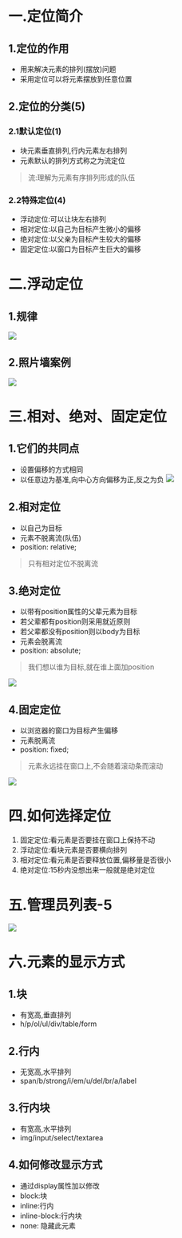 # 一.定位简介
## 1.定位的作用
- 用来解决元素的排列(摆放)问题
- 采用定位可以将元素摆放到任意位置

## 2.定位的分类(5)
### 2.1默认定位(1)
- 块元素垂直排列,行内元素左右排列
- 元素默认的排列方式称之为流定位
> 流:理解为元素有序排列形成的队伍

### 2.2特殊定位(4)
- 浮动定位:可以让块左右排列
- 相对定位:以自己为目标产生微小的偏移
- 绝对定位:以父亲为目标产生较大的偏移
- 固定定位:以窗口为目标产生巨大的偏移

# 二.浮动定位
## 1.规律
![](1.png)

## 2.照片墙案例
![](2.png)

# 三.相对、绝对、固定定位
## 1.它们的共同点
- 设置偏移的方式相同
- 以任意边为基准,向中心方向偏移为正,反之为负
![](3.png)

## 2.相对定位
- 以自己为目标
- 元素不脱离流(队伍)
- position: relative;
> 只有相对定位不脱离流

## 3.绝对定位
- 以带有position属性的父辈元素为目标
- 若父辈都有position则采用就近原则
- 若父辈都没有position则以body为目标
- 元素会脱离流
- position: absolute;
> 我们想以谁为目标,就在谁上面加position

![](4.png)

## 4.固定定位
- 以浏览器的窗口为目标产生偏移
- 元素脱离流
- position: fixed;
> 元素永远挂在窗口上,不会随着滚动条而滚动

![](5.png)

# 四.如何选择定位
1. 固定定位:看元素是否要挂在窗口上保持不动
2. 浮动定位:看块元素是否要横向排列
3. 相对定位:看元素是否要释放位置,偏移量是否很小
4. 绝对定位:15秒内没想出来一般就是绝对定位

# 五.管理员列表-5
![](6.png)

# 六.元素的显示方式
## 1.块
- 有宽高,垂直排列
- h/p/ol/ul/div/table/form

## 2.行内
- 无宽高,水平排列
- span/b/strong/i/em/u/del/br/a/label

## 3.行内块
- 有宽高,水平排列
- img/input/select/textarea

## 4.如何修改显示方式
- 通过display属性加以修改
- block:块
- inline:行内
- inline-block:行内块
- none: 隐藏此元素


